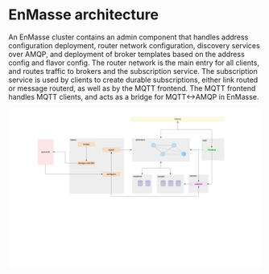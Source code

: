 # EnMasse architecture

An EnMasse cluster contains an admin component that handles address configuration deployment, router network configuration, discovery services over AMQP, and deployment of broker templates based on the address config and flavor config. The router network is the main entry for all clients, and routes traffic to brokers and the subscription service. The subscription service is used by clients to create durable subscriptions, either link routed or message routerd, as well as by the MQTT frontend. The MQTT frontend handles MQTT clients, and acts as a bridge for MQTT<->AMQP in EnMasse. 

![Architecture](enmasse_architecture.png)
